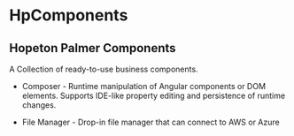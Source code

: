 # HpComponents
## Hopeton Palmer Components
A Collection of ready-to-use business components.

* Composer - Runtime manipulation of Angular components or DOM elements.  Supports IDE-like property editing and persistence of runtime changes.

* File Manager - Drop-in file manager that can connect to AWS or Azure


